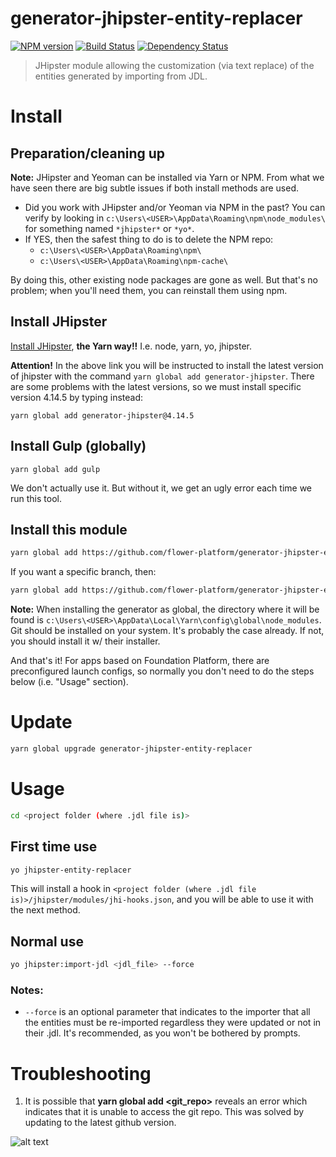 # generator-jhipster-entity-replacer
[![NPM version][npm-image]][npm-url] [![Build Status][travis-image]][travis-url] [![Dependency Status][daviddm-image]][daviddm-url]
> JHipster module allowing the customization (via text replace) of the entities generated by importing from JDL.

# Install

## Preparation/cleaning up

**Note:**
JHipster and Yeoman can be installed via Yarn or NPM. From what we have seen there are big subtle issues if both install methods are used. 

* Did you work with JHipster and/or Yeoman via NPM in the past? You can verify by looking in ``c:\Users\<USER>\AppData\Roaming\npm\node_modules\`` for something named ``*jhipster*`` or ``*yo*``.
* If YES, then the safest thing to do is to delete the NPM repo: 
  * ``c:\Users\<USER>\AppData\Roaming\npm\``
  * ``c:\Users\<USER>\AppData\Roaming\npm-cache\``
  
By doing this, other existing node packages are gone as well. But that's no problem; when you'll need them, you can reinstall them using npm. 

## Install JHipster

[Install JHipster](https://jhipster.github.io/installation.html), **the Yarn way!!** I.e. node, yarn, yo, jhipster.

**Attention!** 
In the above link you will be instructed to install the latest version of jhipster with the command `yarn global add generator-jhipster`. There are some problems with the latest versions, so we must install specific version 4.14.5 by typing instead:

```
yarn global add generator-jhipster@4.14.5
```


## Install Gulp (globally)

```
yarn global add gulp
```

We don't actually use it. But without it, we get an ugly error each time we run this tool.

## Install this module

```bash
yarn global add https://github.com/flower-platform/generator-jhipster-entity-replacer
```

If you want a specific branch, then:

```bash
yarn global add https://github.com/flower-platform/generator-jhipster-entity-replacer#my-branch
```

**Note:**
When installing the generator as global, the directory where it will be found is ``c:\Users\<USER>\AppData\Local\Yarn\config\global\node_modules``. Git should be installed on your system. It's probably the case already. If not, you should install it w/ their installer.

And that's it! For apps based on Foundation Platform, there are preconfigured launch configs, so normally you don't need to do the steps below (i.e. "Usage" section). 

# Update

```bash
yarn global upgrade generator-jhipster-entity-replacer
```

# Usage
```bash
cd <project folder (where .jdl file is)>
```
## First time use
```bash
yo jhipster-entity-replacer
```
This will install a hook in ``<project folder (where .jdl file is)>/jhipster/modules/jhi-hooks.json``, and you will be able to use it with the next method.

## Normal use
```bash
yo jhipster:import-jdl <jdl_file> --force
```
### Notes:

- ``--force`` is an optional parameter that indicates to the importer that all the entities must be re-imported regardless they were updated or not in their .jdl. It's recommended, as you won't be bothered by prompts.

# Troubleshooting

1) It is possible that **yarn global add <git_repo>** reveals an error which indicates that it is unable to access the git repo.
This was solved by updating to the latest github version.

![alt text](https://user-images.githubusercontent.com/8615775/50286069-e237e500-0466-11e9-9bd2-fe0883d9537b.png)





[npm-image]: https://img.shields.io/npm/v/generator-jhipster-entity-replacer.svg
[npm-url]: https://npmjs.org/package/generator-jhipster-entity-replacer
[travis-image]: https://travis-ci.org/entity/generator-jhipster-entity-replacer.svg?branch=master
[travis-url]: https://travis-ci.org/entity/generator-jhipster-entity-replacer
[daviddm-image]: https://david-dm.org/entity/generator-jhipster-entity-replacer.svg?theme=shields.io
[daviddm-url]: https://david-dm.org/entity/generator-jhipster-entity-replacer
